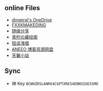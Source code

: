 ## online Files

- [dingeral's OneDrive](https://goodshare.dingeral.com/)
- [FXXKMAKEDING](https://node4.mkdmirror.workers.dev/)
- [随缘分享](https://syfx.herokuapp.com/)
- [青柠の藏经阁](https://spcn.cyanlemon.net/onedrive/)
- [轻谈浅唱][轻谈浅唱]
- [ANEEO 博客资源网盘](https://od.aneeo.com/home)
- [天翼小站](https://yun.hei521.cn/)

## Sync

- 神 Key `BCWHZRSLANR64CGPTXRE54ENNSIUE5SMO`

[轻谈浅唱]:https://service-7ckf4l6w-1251814827.gz.apigw.tencentcs.com/release/OneManager-php/OneDrive1/%E8%A5%BF%E9%83%A8%E6%95%B0%E6%8D%AE/
